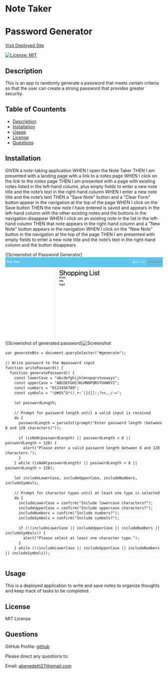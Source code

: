 # Note Taker
# Password Generator 

[Visit Deployed Site](https://abenedetti27.github.io/password-generator/)

[![License: MIT](https://img.shields.io/badge/License-MIT-yellow.svg)](https://opensource.org/licenses/MIT)

## Description <a name="description"></a>

This is an app to randomly generate a password that meets certain criteria so that the user can create a strong password that provides greater security.

## Table of Countents 
- [Description](#description)
- [Installation](#installation)
- [Usage](#usage)
- [License](#license)
- [Questions](#questions)

## Installation <a name="installation"></a>
GIVEN a note-taking application
WHEN I open the Note Taker
THEN I am presented with a landing page with a link to a notes page
WHEN I click on the link to the notes page
THEN I am presented with a page with existing notes listed in the left-hand column, plus empty fields to enter a new note title and the note’s text in the right-hand column
WHEN I enter a new note title and the note’s text
THEN a "Save Note" button and a "Clear Form" button appear in the navigation at the top of the page
WHEN I click on the Save button
THEN the new note I have entered is saved and appears in the left-hand column with the other existing notes and the buttons in the navigation disappear
WHEN I click on an existing note in the list in the left-hand column
THEN that note appears in the right-hand column and a "New Note" button appears in the navigation
WHEN I click on the "New Note" button in the navigation at the top of the page
THEN I am presented with empty fields to enter a new note title and the note’s text in the right-hand column and the button disappears



![Screenshot of Password Generator]![Screenshot](image.png)
![Screenshot of generated password]![Screenshot](image-1.png)


```
var generateBtn = document.querySelector("#generate");

// Write password to the #password input
function writePassword() {
  function generatePassword() {
    const lowerCase = "abcdefghijklmnopqrstuvwxyz";
    const upperCase = "ABCDEFGHIJKLMNOPQRSTUVWXYZ";
    const numbers = "0123456789";
    const symbols = "!@#$%^&*()_+~`|}{[]:;?><,./-=";

    let passwordLength;

    // Prompt for password length until a valid input is received
    do {
      passwordLength = parseInt(prompt("Enter password length (between 8 and 128 characters)"));

      if (isNaN(passwordLength) || passwordLength < 8 || passwordLength > 128) {
        alert("Please enter a valid password length between 8 and 128 characters.");
      }
    } while (isNaN(passwordLength) || passwordLength < 8 || passwordLength > 128);

    let includeLowerCase, includeUpperCase, includeNumbers, includeSymbols;

    // Prompt for character types until at least one type is selected
    do {
      includeLowerCase = confirm("Include lowercase characters?");
      includeUpperCase = confirm("Include uppercase characters?");
      includeNumbers = confirm("Include numbers?");
      includeSymbols = confirm("Include symbols?");

      if (!(includeLowerCase || includeUpperCase || includeNumbers || includeSymbols)) {
        alert("Please select at least one character type.");
      }
    } while (!(includeLowerCase || includeUpperCase || includeNumbers || includeSymbols));


```

## Usage <a name="usage"></a>
This is a deployed application to write and save notes to organize thoughts and keep track of tasks to be completed.


## License <a name="license"></a>
MIT License


## Questions <a name="questions"></a>

GitHub Profile: [github](https://github.com/abenedetti27)

Please direct any questions to:

Email: abenedetti27@gmail.com
